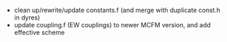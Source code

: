 - clean up/rewrite/update constants.f (and merge with duplicate const.h in dyres)
- update coupling.f (EW couplings) to newer MCFM version, and add effective scheme
